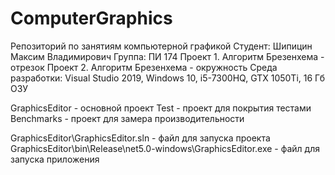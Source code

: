 # ComputerGraphics
Репозиторий по занятиям компьютерной графикой
Студент: Шипицин Максим Владимирович
Группа: ПИ 174
Проект 1. Алгоритм Брезенхема - отрезок
Проект 2. Алгоритм Брезенхема - окружность
Среда разработки: Visual Studio 2019, Windows 10, i5-7300HQ, GTX 1050Ti, 16 Гб ОЗУ

GraphicsEditor - основной проект
Test - проект для покрытия тестами
Benchmarks - проект для замера производительности

GraphicsEditor\GraphicsEditor.sln - файл для запуска проекта
GraphicsEditor\bin\Release\net5.0-windows\GraphicsEditor.exe - файл для запуска приложения